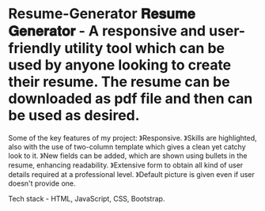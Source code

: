 # Resume-Generator 𝐑𝐞𝐬𝐮𝐦𝐞 𝐆𝐞𝐧𝐞𝐫𝐚𝐭𝐨𝐫 - A responsive and user-friendly utility tool which can be used by anyone looking to create their resume. The resume can be downloaded as pdf file and then can be used as desired.

Some of the key features of my project:
》Responsive.
》Skills are highlighted, also with the use of two-column template which gives a clean yet catchy look to it.
》New fields can be added, which are shown using bullets in the resume, enhancing readability.
》Extensive form to obtain all kind of user details required at a professional level.
》Default picture is given even if user doesn't provide one.

Tech stack - HTML, JavaScript, CSS, Bootstrap.


